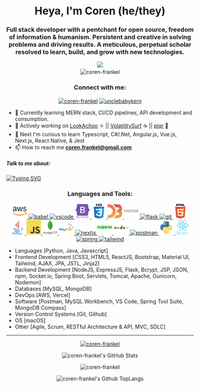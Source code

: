 <h1 align="center">Heya, I'm Coren (he/they)</h1>
<h3 align="center">Full stack developer with a pentchant for open source, freedom of information & humanism. Persistent and creative in solving problems and driving results. A meticulous, perpetual scholar resolved to learn, build, and grow with new technologies.</h3>
<div align="center"><img src="https://i.giphy.com/media/GsiBgbwZAsWsg/giphy.webp" rel="sesame street yippers computer download"><br/>
<img src="https://komarev.com/ghpvc/?username=coren-frankel&label=Profile%20views&color=0e75b6&style=plastic" alt="coren-frankel" />
</div>
<h3 align="center">Connect with me:</h3>
<p align="center">
<a href="https://linkedin.com/in/coren-frankel" target="blank"><img align="center" src="https://raw.githubusercontent.com/rahuldkjain/github-profile-readme-generator/master/src/images/icons/Social/linked-in-alt.svg" alt="coren-frankel" height="30" width="40" /></a>
<a href="https://stackoverflow.com/users/unclebabykern" target="blank"><img align="center" src="https://raw.githubusercontent.com/rahuldkjain/github-profile-readme-generator/master/src/images/icons/Social/stack-overflow.svg" alt="unclebabykern" height="30" width="40" /></a>
</p>

- 💭 Currently learning MERN stack, CI/CD pipelines, API development and consumption.
- 🦫 Actively working on <a href="https://github.com/coren-frankel/LookAchoo">LookAchoo</a> ⚛️ || <a href="https://github.com/coren-frankel/VolatilitySurf">VolatilitySurf</a> ☕ || <a href="https://github.com/coren-frankel/meal_picker" rel="piqr-Recipe Retrieval App">piqr</a> 🐍
- 🔮 Next I'm curious to learn Typescript, C#/.Net, Angular.js, Vue.js, Next.js, React Native, & Jest
- 📫 How to reach me **coren.frankel@gmail.com**
<h5>Talk to me about:</h6>

[![Typing SVG](https://readme-typing-svg.demolab.com/?lines=Horror;SciFi;Philosophy;Puzzles;Comedy;Drama;Story-Driven+Games)](https://git.io/typing-svg)
<h3 align="center">Languages and Tools:</h3>
<p align="center"> <a href="https://aws.amazon.com" target="_blank" rel="noreferrer"> <img src="https://raw.githubusercontent.com/devicons/devicon/master/icons/amazonwebservices/amazonwebservices-original-wordmark.svg" alt="aws" width="40" height="40"/> </a> <a href="https://babeljs.io/" target="_blank" rel="noreferrer"> <img src="https://www.vectorlogo.zone/logos/babeljs/babeljs-icon.svg" alt="babel" width="40" height="40"/> </a> <a href="https://code.visualstudio.com/" target="_blank" rel="noreferrer"> <img src="https://www.vectorlogo.zone/logos/visualstudio_code/visualstudio_code-ar21.svg" alt="vscode" width="60" height="40"/><a href="https://getbootstrap.com" target="_blank" rel="noreferrer"> <img src="https://raw.githubusercontent.com/devicons/devicon/master/icons/bootstrap/bootstrap-plain-wordmark.svg" alt="bootstrap" width="40" height="40"/> </a> <a href="https://www.w3schools.com/css/" target="_blank" rel="noreferrer"> <img src="https://raw.githubusercontent.com/devicons/devicon/master/icons/css3/css3-original-wordmark.svg" alt="css3" width="40" height="40"/> </a> <a href="https://d3js.org/" target="_blank" rel="noreferrer"> <img src="https://raw.githubusercontent.com/devicons/devicon/master/icons/d3js/d3js-original.svg" alt="d3js" width="40" height="40"/> </a> <a href="https://expressjs.com" target="_blank" rel="noreferrer"> <img src="https://raw.githubusercontent.com/devicons/devicon/master/icons/express/express-original-wordmark.svg" alt="express" width="40" height="40"/> </a> <a href="https://flask.palletsprojects.com/" target="_blank" rel="noreferrer"> <img src="https://www.vectorlogo.zone/logos/pocoo_flask/pocoo_flask-icon.svg" alt="flask" width="40" height="40"/> </a> <a href="https://git-scm.com/" target="_blank" rel="noreferrer"> <img src="https://www.vectorlogo.zone/logos/git-scm/git-scm-icon.svg" alt="git" width="40" height="40"/> </a> <a href="https://www.w3.org/html/" target="_blank" rel="noreferrer"> <img src="https://raw.githubusercontent.com/devicons/devicon/master/icons/html5/html5-original-wordmark.svg" alt="html5" width="40" height="40"/> </a> <a href="https://www.java.com" target="_blank" rel="noreferrer"> <img src="https://raw.githubusercontent.com/devicons/devicon/master/icons/java/java-original.svg" alt="java" width="40" height="40"/> </a> <a href="https://developer.mozilla.org/en-US/docs/Web/JavaScript" target="_blank" rel="noreferrer"> <img src="https://raw.githubusercontent.com/devicons/devicon/master/icons/javascript/javascript-original.svg" alt="javascript" width="40" height="40"/> </a> <a href="https://www.mongodb.com/" target="_blank" rel="noreferrer"> <img src="https://raw.githubusercontent.com/devicons/devicon/master/icons/mongodb/mongodb-original-wordmark.svg" alt="mongodb" width="40" height="40"/> </a> <a href="https://www.mysql.com/" target="_blank" rel="noreferrer"> <img src="https://raw.githubusercontent.com/devicons/devicon/master/icons/mysql/mysql-original-wordmark.svg" alt="mysql" width="40" height="40"/> </a> <a href="https://nextjs.org/" target="_blank" rel="noreferrer"> <img src="https://cdn.worldvectorlogo.com/logos/nextjs-2.svg" alt="nextjs" width="40" height="40"/> </a> <a href="https://www.nginx.com" target="_blank" rel="noreferrer"> <img src="https://raw.githubusercontent.com/devicons/devicon/master/icons/nginx/nginx-original.svg" alt="nginx" width="40" height="40"/> </a> <a href="https://nodejs.org" target="_blank" rel="noreferrer"> <img src="https://raw.githubusercontent.com/devicons/devicon/master/icons/nodejs/nodejs-original-wordmark.svg" alt="nodejs" width="40" height="40"/> </a> <a href="https://postman.com" target="_blank" rel="noreferrer"> <img src="https://www.vectorlogo.zone/logos/getpostman/getpostman-icon.svg" alt="postman" width="40" height="40"/> </a> <a href="https://www.python.org" target="_blank" rel="noreferrer"> <img src="https://raw.githubusercontent.com/devicons/devicon/master/icons/python/python-original.svg" alt="python" width="40" height="40"/> </a> <a href="https://reactjs.org/" target="_blank" rel="noreferrer"> <img src="https://raw.githubusercontent.com/devicons/devicon/master/icons/react/react-original-wordmark.svg" alt="react" width="40" height="40"/> </a> <a href="https://spring.io/" target="_blank" rel="noreferrer"> <img src="https://www.vectorlogo.zone/logos/springio/springio-icon.svg" alt="spring" width="40" height="40"/> </a> <a href="https://tailwindcss.com/" target="_blank" rel="noreferrer"> <img src="https://www.vectorlogo.zone/logos/tailwindcss/tailwindcss-icon.svg" alt="tailwind" width="40" height="40"/> </a> </p>


<ul>
<li>Languages [Python, Java, Javascript]</li>
<li>Frontend Development [CSS3, HTML5, ReactJS, Bootstrap, Material UI, Tailwind, AJAX, JPA, JSTL, Jinja2]</li>
<li>Backend Development [NodeJS, ExpressJS, Flask, Bcrypt, JSP, JSON, npm, Socket.io, Spring Boot, Servlets, Tomcat, Apache, Gunicorn, Nodemon]</li> 
<li>Databases [MySQL, MongoDB]</li>
<li>DevOps [AWS, Vercel]</li>
<li>Software [Postman, MySQL Workbench, VS Code, Spring Tool Suite, MongoDB Compass]</li>
<li>Version Control Systems [Git, Github]</li>
<li>OS [macOS]</li>
<li>Other [Agile, Scrum, RESTful Architecture & API, MVC, SDLC]</li>
</ul>

<hr/>
<div align="center">
  <p align="center"> <a href="https://github.com/ryo-ma/github-profile-trophy"><img src="https://github-profile-trophy.vercel.app/?username=coren-frankel" alt="coren-frankel" /></a> </p>
  <p><img alt="coren-frankel's GitHub Stats" src="https://github-readme-stats.vercel.app/api?username=coren-frankel&theme=outrun&show_icons=true" /></p>
  <p><img src="https://github-readme-streak-stats.herokuapp.com/?user=coren-frankel&layout=compact&show_icons=true" alt="coren-frankel" /></p>
  <p><img alt="coren-frankel's Github TopLangs" src="https://github-readme-stats.vercel.app/api/top-langs/?username=coren-frankel&layout=compact&theme=cobalt2&show_icons=true" /></p>
</div>
